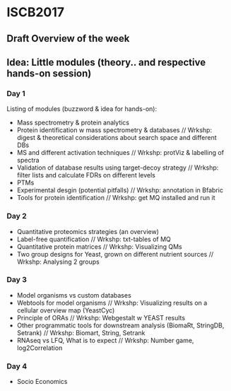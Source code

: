 # ISCB2017

## Draft Overview of the week

## Idea: Little modules (theory.. and respective hands-on session)

### Day 1

Listing of modules (buzzword & idea for hands-on):
- Mass spectrometry & protein analytics 
- Protein identification w mass spectrometry & databases // Wrkshp: digest & theoretical considerations about search space and different DBs
- MS and different activation techniques // Wrkshp: protViz & labelling of spectra
- Validation of database results using target-decoy strategy // Wrkshp: filter lists and calculate FDRs on different levels 
- PTMs
- Experimental desgin (potential pitfalls) // Wrkshp: annotation in Bfabric
- Tools for protein identification // Wrkshp: get MQ installed and run it


### Day 2
- Quantitative proteomics strategies (an overview)
- Label-free quantification // Wrkshp: txt-tables of MQ
- Quantitative protein matrices // Wrkshp: Visualizing QMs
- Two group designs for Yeast, grown on different nutrient sources // Wrkshp: Analysing 2 groups


### Day 3
- Model organisms vs custom databases 
- Webtools for model organisms // Wrkshp: Visualizing results on a cellular overview map (YeastCyc)
- Principle of ORAs // Wrkshp: Webgestalt w YEAST results
- Other programmatic tools for downstream analysis (BiomaRt, StringDB, Setrank) // Wrkshp: Biomart, String, Setrank
- RNAseq vs LFQ, What is to expect // Wrkshp: Number game, log2Correlation

### Day 4
- Socio Economics